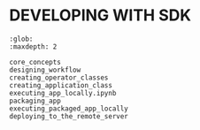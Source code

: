 # DEVELOPING WITH SDK

```{toctree}
:glob:
:maxdepth: 2

core_concepts
designing_workflow
creating_operator_classes
creating_application_class
executing_app_locally.ipynb
packaging_app
executing_packaged_app_locally
deploying_to_the_remote_server
```
